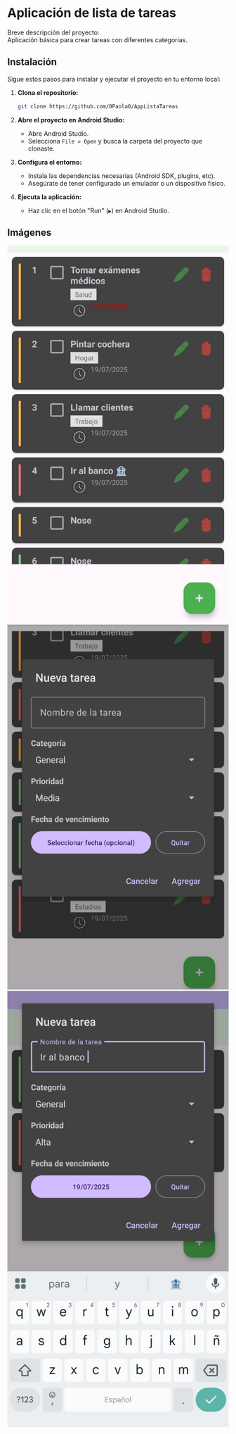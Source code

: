 # Aplicación de lista de tareas

Breve descripción del proyecto:  
Aplicación básica para crear tareas con diferentes categorias.

## Instalación

Sigue estos pasos para instalar y ejecutar el proyecto en tu entorno local:

1. **Clona el repositorio:**
   ```bash
   git clone https://github.com/0Paola0/AppListaTareas
   ```

2. **Abre el proyecto en Android Studio:**
   - Abre Android Studio.
   - Selecciona `File > Open` y busca la carpeta del proyecto que clonaste.

3. **Configura el entorno:**
   - Instala las dependencias necesarias (Android SDK, plugins, etc).
   - Asegúrate de tener configurado un emulador o un dispositivo físico.

4. **Ejecuta la aplicación:**
   - Haz clic en el botón "Run" (`▶️`) en Android Studio.

## Imágenes

![Pantalla de inicio](img/inicio.jpg)
![Agregar una tarea](img/nueva.jpg)
![Editar una tarea](img/editar.jpg)

